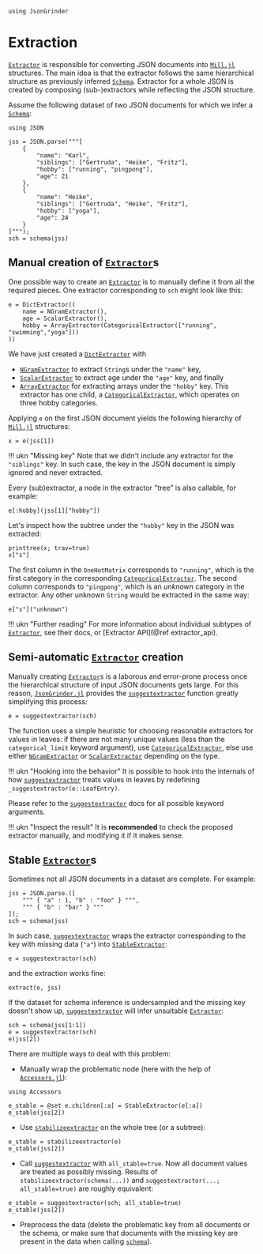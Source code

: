 ```@setup extractor
using JsonGrinder
```

# Extraction

[`Extractor`](@ref) is responsible for converting JSON documents into
[`Mill.jl`](https://github.com/CTUAvastLab/Mill.jl) structures. The main idea is that the extractor
follows the same hierarchical structure as previously inferred [`Schema`](@ref). Extractor
for a whole JSON is created by composing (sub-)extractors while reflecting the JSON structure.

Assume the following dataset of two JSON documents for which we infer a [`Schema`](@ref):

```@example extractor
using JSON
```

```@repl extractor
jss = JSON.parse("""[
    {
        "name": "Karl",
        "siblings": ["Gertruda", "Heike", "Fritz"],
        "hobby": ["running", "pingpong"],
        "age": 21
    },
    {
        "name": "Heike",
        "siblings": ["Gertruda", "Heike", "Fritz"],
        "hobby": ["yoga"],
        "age": 24
    }
]""");
sch = schema(jss)
```

## Manual creation of [`Extractor`](@ref)s

One possible way to create an [`Extractor`](@ref) is to manually define it from all the required
pieces. One extractor corresponding to `sch` might look like this:

```@repl extractor
e = DictExtractor((
    name = NGramExtractor(),
    age = ScalarExtractor(),
    hobby = ArrayExtractor(CategoricalExtractor(["running", "swimming","yoga"]))
))
```

We have just created a [`DictExtractor`](@ref) with

- [`NGramExtractor`](@ref) to extract `String`s under the `"name"` key,
- [`ScalarExtractor`](@ref) to extract age under the `"age"` key, and finally
- [`ArrayExtractor`](@ref) for extracting arrays under the `"hobby"` key. This extractor has one
  child, a [`CategoricalExtractor`](@ref), which operates on three hobby categories.

Applying `e` on the first JSON document yields the following hierarchy of
[`Mill.jl`](https://github.com/CTUAvastLab/Mill.jl) structures:

```@repl extractor
x = e(jss[1])
```

!!! ukn "Missing key"
    Note that we didn't include any extractor for the `"siblings"` key. In such case, the
    key in the JSON document is simply ignored and never extracted.

Every (sub)extractor, a node in the extractor "tree" is also callable, for example:

```@repl extractor
e[:hobby](jss[1]["hobby"])
```

Let's inspect how the subtree under the `"hobby"` key in the JSON was extracted:

```@repl extractor
printtree(x; trav=true)
x["s"]
```

The first column in the `OneHotMatrix` corresponds to `"running"`, which is the first category in
the corresponding [`CategoricalExtractor`](@ref). The second column corresponds to `"pingpong"`,
which is an *unknown* category in the extractor. Any other unknown `String` would be extracted in
the same way:

```@repl extractor
e["s"]("unknown")
```

!!! ukn "Further reading"
    For more information about individual subtypes of [`Extractor`](@ref), see their docs, or
    [Extractor API](@ref extractor_api).

## Semi-automatic [`Extractor`](@ref) creation

Manually creating [`Extractor`](@ref)s is a laborous and error-prone process once the hierarchical
structure of input JSON documents gets large. For this reason,
[`JsonGrinder.jl`](https://github.com/CTUAvastLab/JsonGrinder.jl) provides the
[`suggestextractor`](@ref) function greatly simplifying this process:

```@repl extractor
e = suggestextractor(sch)
```

The function uses a simple heuristic for choosing reasonable extractors for values in leaves: if
there are not many unique values (less than the `categorical_limit` keyword argument), use
[`CategoricalExtractor`](@ref), else use either [`NGramExtractor`](@ref) or
[`ScalarExtractor`](@ref) depending on the type.

!!! ukn "Hooking into the behavior"
    It is possible to hook into the internals of how [`suggestextractor`](@ref) treats values in
    leaves by redefining `_suggestextractor(e::LeafEntry)`.

Please refer to the [`suggestextractor`](@ref) docs for all possible keyword arguments.

!!! ukn "Inspect the result"
    It is **recommended** to check the proposed extractor manually, and modifying it if it makes
    sense.

## Stable [`Extractor`](@ref)s

Sometimes not all JSON documents in a dataset are complete. For example:

```@repl extractor
jss = JSON.parse.([
    """ { "a" : 1, "b" : "foo" } """,
    """ { "b" : "bar" } """
]);
sch = schema(jss)
```

In such case, [`suggestextractor`](@ref) wraps the extractor corresponding to the key with
missing data (`"a"`) into [`StableExtractor`](@ref):

```@repl extractor
e = suggestextractor(sch)
```

and the extraction works fine:

```@repl extractor
extract(e, jss)
```

If the dataset for schema inference is undersampled and the missing key doesn't show up, [`suggestextractor`](@ref) will infer unsuitable [`Extractor`](@ref):

```@repl extractor
sch = schema(jss[1:1])
e = suggestextractor(sch)
e(jss[2])
```

There are multiple ways to deal with this problem:

- Manually wrap the problematic node (here with the help of
   [`Accessors.jl`](https://github.com/JuliaObjects/Accessors.jl)):

```@example extractor
using Accessors
```
```@repl extractor
e_stable = @set e.children[:a] = StableExtractor(e[:a])
e_stable(jss[2])
```

- Use [`stabilizeextractor`](@ref) on the whole tree (or a subtree):

```@repl extractor
e_stable = stabilizeextractor(e)
e_stable(jss[2])
```

- Call [`suggestextractor`](@ref) with `all_stable=true`. Now all document values are treated as
  possibly missing. Results of `stabilizeextractor(schema(...))` and `suggestextractor(...; all_stable=true)`
  are roughly equivalent:

```@repl extractor
e_stable = suggestextractor(sch; all_stable=true)
e_stable(jss[2])
```

- Preprocess the data (delete the problematic key from all documents or the schema, or make sure
   that documents with the missing key are present in the data when calling [`schema`](@ref)).
